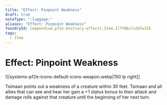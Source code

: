 ```yaml
---
title: "Effect: Pinpoint Weakness"
draft: true
noteType: ":luggage:"
aliases: "Effect: Pinpoint Weakness"
foundryId: Compendium.pf2e.bestiary-effects.Item.Il7YN8zlu3dfw3IE
tags:
  - Item
---
```


# Effect: Pinpoint Weakness
![[systems-pf2e-icons-default-icons-weapon.webp|150 lp right]]

Tsimaan points out a weakness of a creature within 30 feet. Tsimaan and all allies that can see and hear her gain a +1 status bonus to their attack and damage rolls against that creature until the beginning of her next turn.
